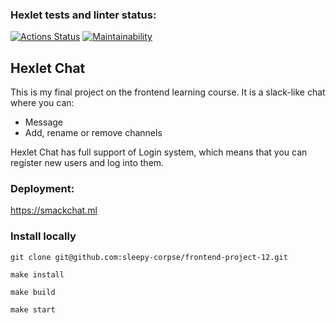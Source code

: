 ### Hexlet tests and linter status:
[![Actions Status](https://github.com/sleepy-corpse/frontend-project-12/workflows/hexlet-check/badge.svg)](https://github.com/sleepy-corpse/frontend-project-12/actions)
[![Maintainability](https://api.codeclimate.com/v1/badges/a3a9abcaeed6b21e54e6/maintainability)](https://codeclimate.com/github/sleepy-corpse/frontend-project-12/maintainability)

## Hexlet Chat
This is my final project on the frontend learning course.
It is a slack-like chat where you can:
- Message
- Add, rename or remove channels

Hexlet Chat has full support of Login system, which means that you can register new users and log into them.

### Deployment: 
https://smackchat.ml

### Install locally
```
git clone git@github.com:sleepy-corpse/frontend-project-12.git
```
```
make install
```
```
make build
```
```
make start
```
